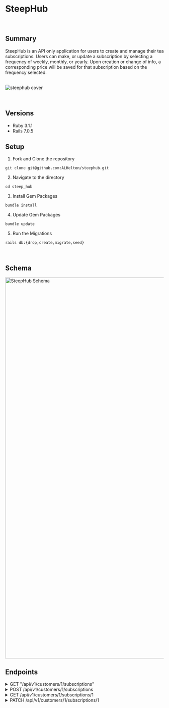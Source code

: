 # SteepHub
<br>

## Summary
SteepHub is an API only application for users to create and manage their tea subscriptions. Users can make, or update a subscription by selecting a frequency of weekly, monthly, or yearly. Upon creation or change of info, a corresponding price will be saved for that subscription based on the frequency selected. 
<br>
<br>

![steephub cover](https://github.com/ALHelton/steep_hub/assets/116662742/70e2c4ad-104d-4195-9550-a808edff9241)

<br>

## Versions
- Ruby 3.1.1
- Rails 7.0.5

## Setup

1. Fork and Clone the repository
```shell
git clone git@github.com:ALHelton/steephub.git
```

2. Navigate to the directory
```shell
cd steep_hub
```

3. Install Gem Packages
```shell
bundle install
```

4. Update Gem Packages
```shell
bundle update
```

5. Run the Migrations
```shell
rails db:{drop,create,migrate,seed}
```
<br>

## Schema
<img width="1206" alt="SteepHub Schema" src="https://github.com/ALHelton/steep_hub/assets/116662742/962150ab-265d-4983-9c5f-16fd1f032f6c">

<br>


## Endpoints

<details>
<summary> GET "/api/v1/customers/1/subscriptions" </summary>


## Response:

status: 200
body:

```json
{
    "data": [
        {
            "id": "1",
            "type": "subscription",
            "attributes": {
                "title": "Andra's Subscription #1",
                "price": 10.0,
                "status": "active",
                "frequency": "monthly"
            }
        },
        {
            "id": "2",
            "type": "subscription",
            "attributes": {
                "title": "Andra's Subscription #2",
                "price": 15.0,
                "status": "cancelled",
                "frequency": "weekly"
            }
        },
        {
            "id": "3",
            "type": "subscription",
            "attributes": {
                "title": "Andra's Subscription #3",
                "price": 100.0,
                "status": "cancelled",
                "frequency": "yearly"
            }
        }
    ]
}
```
<br>
<br>
<br>
</details>

<details>
<summary> POST /api/v1/customers/1/subscriptions </summary>
<br>
Upon sending a frequency in the request, the corresponding price will be generated in the response

## Request:

Content-Type: application/json
Accept: application/json

```json
{
  "title": "Tasty Tea Sub",
  "frequency": "monthly"
}
```

## Response:

status: 201
body:

```json
{
    "data": {
        "id": "8",
        "type": "subscription",
        "attributes": {
            "title": "Tasty Tea Sub",
            "price": 10.0,
            "status": "active",
            "frequency": "monthly"
        }
    }
}
```
## Errors:

### 401 Unauthorized

#### Invalid Customer:

POST /api/v1/customers/12309845710928347/subscriptions

status: 401
body:

```json
{
    "error": "Invalid Credentials"
}
```
<br>

#### Nil Frequency:

POST /api/v1/customers/1/subscriptions

##### Request:

Content-Type: application/json
Accept: application/json

```json
{
  "title": "Tasty Tea Sub"
}
```

##### Response:

status: 401
body:

```json
{
    "error": "Invalid Credentials"
}
```
<br>
<br>
<br>
</details>

<details>
<summary> GET /api/v1/customers/1/subscriptions/1 </summary>

## Response:

status: 200
body:

```json
{
    "data": {
        "id": "1",
        "type": "subscription",
        "attributes": {
            "title": "Andra's Subscription #1",
            "price": 10.0,
            "status": "active",
            "frequency": "monthly"
        }
    }
}
```
<br>
<br>
<br>
</details>

<details>
<summary> PATCH /api/v1/customers/1/subscriptions/1 </summary>
<br>

## Cancelled Status: 
### Request:

Content-Type: application/json
Accept: application/json

body:

```json
{
  "status": "cancelled"
}
```

### Response:

status: 200
body:

```json
{
    "data": {
        "id": "1",
        "type": "subscription",
        "attributes": {
            "title": "Andra's Subscription #1",
            "price": 10.0,
            "status": "cancelled",
            "frequency": "monthly"
        }
    }
}
```

## Update Subscription Frequency: 
<br>
Upon sending an updated frequency in the request, the new corresponding price will be generated in the response

### Request:

Content-Type: application/json
Accept: application/json

body:

```json
{
  "frequency": "weekly"
}
```

### Response:

status: 200
body:

```json
{
    "data": {
        "id": "1",
        "type": "subscription",
        "attributes": {
            "title": "Andra's Subscription #1",
            "price": 15.0,
            "status": "active",
            "frequency": "weekly"
        }
    }
}
```

## Update Subscription Title: 

### Request:

Content-Type: application/json
Accept: application/json

body:

```json
{
  "title": "Way Cooler Title"
}
```

### Response:

status: 200
body:

```json
{
    "data": {
        "id": "1",
        "type": "subscription",
        "attributes": {
            "title": "Way Cooler Title",
            "price": 15.0,
            "status": "active",
            "frequency": "weekly"
        }
    }
}
```
</details>

